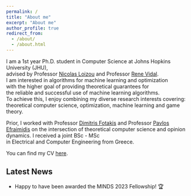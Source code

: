 ```yaml
---
permalink: /
title: "About me"
excerpt: "About me"
author_profile: true
redirect_from: 
  - /about/
  - /about.html
---
```


I am a 1st year Ph.D. student in Computer Science at Johns Hopkins University (JHU),   
advised by Professor [Nicolas Loizou](https://nicolasloizou.github.io/) and Professor [Rene Vidal](http://vision.jhu.edu/rvidal.html).   
I am interested in algorithms for machine learning and optimization   
with the higher goal of providing theoretical guarantees for   
the reliable and successful use of machine learning algorithms.   
To achieve this, I enjoy combining my diverse research interests covering:   
theoretical computer science, optimization, machine learning and game theory.

Prior, I worked with Professor [Dimitris Fotakis](https://www.softlab.ntua.gr/~fotakis/) and Professor [Pavlos Efraimidis](https://euclid.ee.duth.gr/) on the intersection of theoretical computer science and opinion dynamics. I received a joint BSc - MSc   
in Electrical and Computer Engineering from Greece.   

You can find my CV [here](_pages/Resume_Emmanouilidis_Konstantinos_revised.pdf).  

  
  ## Latest News 

- Happy to have been awarded the MINDS 2023 Fellowship! 🏆
  
